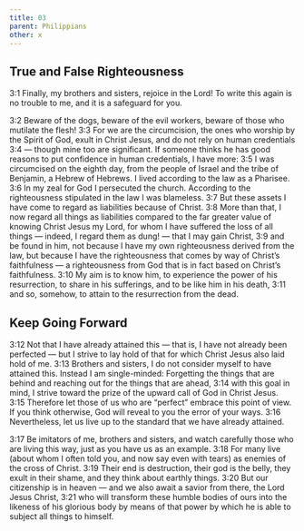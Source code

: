 ```yaml
---
title: 03
parent: Philippians
other: x
---
```

## True and False Righteousness

<a name="3:1">3:1</a> Finally, my brothers and sisters, rejoice in the Lord! To write this again is no trouble to me, and it is a safeguard for you.

<a name="3:2">3:2</a> Beware of the dogs, beware of the evil workers, beware of those who mutilate the flesh! <a name="3:3">3:3</a> For we are the circumcision, the ones who worship by the Spirit of God, exult in Christ Jesus, and do not rely on human credentials <a name="3:4">3:4</a> — though mine too are significant. If someone thinks he has good reasons to put confidence in human credentials, I have more: <a name="3:5">3:5</a> I was circumcised on the eighth day, from the people of Israel and the tribe of Benjamin, a Hebrew of Hebrews. I lived according to the law as a Pharisee. <a name="3:6">3:6</a> In my zeal for God I persecuted the church. According to the righteousness stipulated in the law I was blameless. <a name="3:7">3:7</a> But these assets I have come to regard as liabilities because of Christ. <a name="3:8">3:8</a> More than that, I now regard all things as liabilities compared to the far greater value of knowing Christ Jesus my Lord, for whom I have suffered the loss of all things — indeed, I regard them as dung! — that I may gain Christ, <a name="3:9">3:9</a> and be found in him, not because I have my own righteousness derived from the law, but because I have the righteousness that comes by way of Christ’s faithfulness — a righteousness from God that is in fact based on Christ’s faithfulness. <a name="3:10">3:10</a> My aim is to know him, to experience the power of his resurrection, to share in his sufferings, and to be like him in his death, <a name="3:11">3:11</a> and so, somehow, to attain to the resurrection from the dead.

## Keep Going Forward

<a name="3:12">3:12</a> Not that I have already attained this — that is, I have not already been perfected — but I strive to lay hold of that for which Christ Jesus also laid hold of me. <a name="3:13">3:13</a> Brothers and sisters, I do not consider myself to have attained this. Instead I am single-minded: Forgetting the things that are behind and reaching out for the things that are ahead, <a name="3:14">3:14</a> with this goal in mind, I strive toward the prize of the upward call of God in Christ Jesus. <a name="3:15">3:15</a> Therefore let those of us who are “perfect” embrace this point of view. If you think otherwise, God will reveal to you the error of your ways. <a name="3:16">3:16</a> Nevertheless, let us live up to the standard that we have already attained.

<a name="3:17">3:17</a> Be imitators of me, brothers and sisters, and watch carefully those who are living this way, just as you have us as an example. <a name="3:18">3:18</a> For many live (about whom I often told you, and now say even with tears) as enemies of the cross of Christ. <a name="3:19">3:19</a> Their end is destruction, their god is the belly, they exult in their shame, and they think about earthly things. <a name="3:20">3:20</a> But our citizenship is in heaven — and we also await a savior from there, the Lord Jesus Christ, <a name="3:21">3:21</a> who will transform these humble bodies of ours into the likeness of his glorious body by means of that power by which he is able to subject all things to himself.

